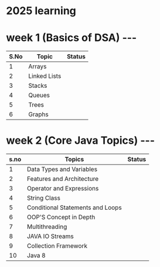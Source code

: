 # 2025 learning
 
# week 1 (Basics of DSA) ---
 
| **S.No** | **Topic**       | **Status**  |
|----------|-----------------|-------------|
| 1        | Arrays          |             |  
| 2        | Linked Lists    |             |
| 3        | Stacks          |             |
| 4        | Queues          |             |
| 5        | Trees           |             |
| 6        | Graphs          |             |
 
# week 2 (Core Java Topics) ---

| **s.no** | **Topics**                        | **Status**  |
|----------|-----------------------------------|-------------|
| 1        | Data Types and Variables          |             |
| 2        | Features and Architecture         |             | 
| 3        | Operator and Expressions          |             |
| 4        | String Class                      |             |
| 5        | Conditional Statements and Loops  |             |
| 6        | OOP'S Concept in Depth            |             |
| 7        | Multithreading                    |             |
| 8        | JAVA IO Streams                   |             |
| 9        | Collection Framework              |             |
| 10       | Java 8                            |             |
  
